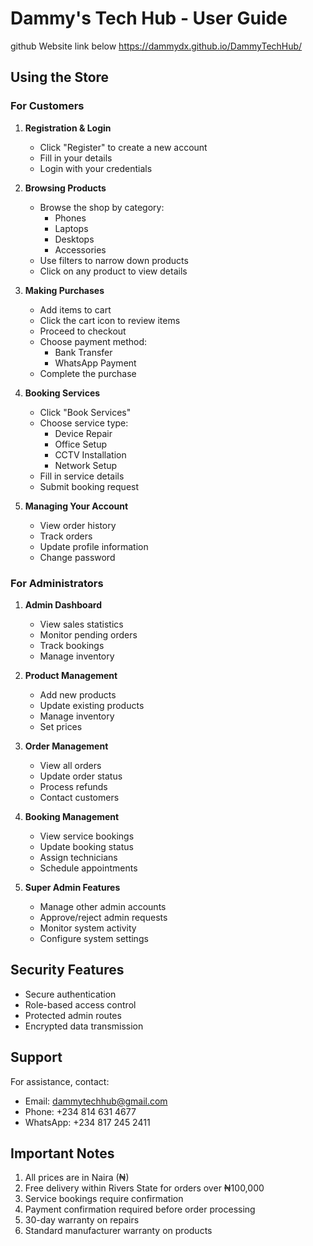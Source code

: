 # Dammy's Tech Hub - User Guide

github Website link below 
https://dammydx.github.io/DammyTechHub/

## Using the Store

### For Customers

1. **Registration & Login**
   - Click "Register" to create a new account
   - Fill in your details
   - Login with your credentials

2. **Browsing Products**
   - Browse the shop by category:
     - Phones
     - Laptops
     - Desktops
     - Accessories
   - Use filters to narrow down products
   - Click on any product to view details

3. **Making Purchases**
   - Add items to cart
   - Click the cart icon to review items
   - Proceed to checkout
   - Choose payment method:
     - Bank Transfer
     - WhatsApp Payment
   - Complete the purchase

4. **Booking Services**
   - Click "Book Services"
   - Choose service type:
     - Device Repair
     - Office Setup
     - CCTV Installation
     - Network Setup
   - Fill in service details
   - Submit booking request

5. **Managing Your Account**
   - View order history
   - Track orders
   - Update profile information
   - Change password

### For Administrators

1. **Admin Dashboard**
   - View sales statistics
   - Monitor pending orders
   - Track bookings
   - Manage inventory

2. **Product Management**
   - Add new products
   - Update existing products
   - Manage inventory
   - Set prices

3. **Order Management**
   - View all orders
   - Update order status
   - Process refunds
   - Contact customers

4. **Booking Management**
   - View service bookings
   - Update booking status
   - Assign technicians
   - Schedule appointments

5. **Super Admin Features**
   - Manage other admin accounts
   - Approve/reject admin requests
   - Monitor system activity
   - Configure system settings

## Security Features

- Secure authentication
- Role-based access control
- Protected admin routes
- Encrypted data transmission

## Support

For assistance, contact:
- Email: dammytechhub@gmail.com
- Phone: +234 814 631 4677
- WhatsApp: +234 817 245 2411

## Important Notes

1. All prices are in Naira (₦)
2. Free delivery within Rivers State for orders over ₦100,000
3. Service bookings require confirmation
4. Payment confirmation required before order processing
5. 30-day warranty on repairs
6. Standard manufacturer warranty on products
